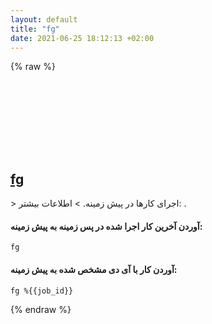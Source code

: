 ```yaml
---
layout: default
title: "fg"
date: 2021-06-25 18:12:13 +02:00
---
```

{% raw %}
<h2 id="fg">
  <a href="/fa/common/fg.html">fg</a> <a href="#fg"><svg class="icon">
    <use href="/assets/images/unicode_sprite.svg#link" />
  </svg></a>
</h2>
> اجرای کارها در پیش زمینه.
> اطلاعات بیشتر: <https://manned.org/fg>.

#### آوردن آخرین کار اجرا شده در پس زمینه به پیش زمینه:
```shell
fg
```
#### آوردن کار با آی دی مشخص شده به پیش زمینه:
```shell
fg %{{job_id}}
```
{% endraw %}